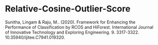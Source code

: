 # Relative-Cosine-Outlier-Score

Sunitha, Lingam & Raju, M.. (2020). Framework for Enhancing the Performance of Classification by RCOS and HiForest. International Journal of Innovative Technology and Exploring Engineering. 9. 3317-3322. 10.35940/ijitee.C7941.019320. 
